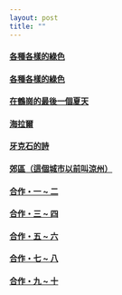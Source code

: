 ```yaml
---
layout: post
title: ""
---
```


  


#### [各種各樣的綠色](https://cxcxcx.cx/works/0002.html)

#### [各種各樣的綠色](https://cxcxcx.cx/works/0004.html)

#### [在鶴崗的最後一個夏天](https://cxcxcx.cx/works/0006.html)

#### [海拉爾](https://cxcxcx.cx/works/0008.html)

#### [牙克石的詩](https://cxcxcx.cx/works/0012.html)

#### [郊區（這個城市以前叫涼州）](https://cxcxcx.cx/works/0014.html)

#### [合作・一 ~ 二](https://cxcxcx.cx/works/0016.html)

#### [合作・三 ~ 四](https://cxcxcx.cx/works/0018.html)

#### [合作・五 ~ 六](https://cxcxcx.cx/works/0020.html)

#### [合作・七 ~ 八](https://cxcxcx.cx/works/0022.html)

#### [合作・九 ~ 十](https://cxcxcx.cx/works/0024.html)

  
&nbsp;

&nbsp;
  
&nbsp;

&nbsp;








